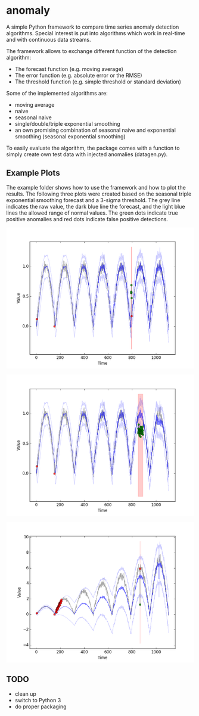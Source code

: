 # anomaly

A simple Python framework to compare time series anomaly detection algorithms. Special interest is put into algorithms
which work in real-time and with continuous data streams.

The framework allows to exchange different function of the detection algorithm:

- The forecast function (e.g. moving average)
- The error function (e.g. absolute error or the RMSE)
- The threshold function (e.g. simple threshold or standard deviation)

Some of the implemented algorithms are:

- moving average
- naive
- seasonal naive
- single/double/triple exponential smoothing
- an own promising combination of seasonal naive and exponential smoothing (seasonal exponential smoothing)

To easily evaluate the algorithm, the package comes with a function to simply create own test data with injected
anomalies (datagen.py).


## Example Plots

The example folder shows how to use the framework and how to plot the results.
The following three plots were created based on the seasonal triple exponential smoothing forecast and a 3-sigma threshold.
The grey line indicates the raw value, the dark blue line the forecast, and the light blue lines the allowed range of normal values.
The green dots indicate true positive anomalies and red dots indicate false positive detections.

![cyclic_bump](example/output/png/cyclic_bump.png)

![cyclic_sagged](example/output/png/cyclic_sagged.png)

![grow_with_error](example/output/png/grow_with_error.png)


## TODO

- clean up
- switch to Python 3
- do proper packaging
